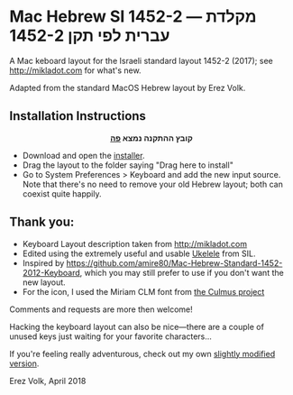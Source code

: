 # Mac Hebrew SI 1452-2 ― מקלדת עברית לפי תקן 1452-2

A Mac keboard layout for the Israeli standard layout 1452-2 (2017); see http://mikladot.com for what's new.

Adapted from the standard MacOS Hebrew layout by Erez Volk.

## Installation Instructions

<p align="center" direction="rtl"><b>קובץ ההתקנה נמצא <a href="Hebrew%20SI%201452-2.dmg?raw=true">פה</a></b></p>

- Download and open the [installer](Hebrew%20SI%201452-2.dmg?raw=true).
- Drag the layout to the folder saying "Drag here to install"
- Go to System Preferences > Keyboard and add the new input source. Note that there's 
  no need to remove your old Hebrew layout; both can coexist quite happily.

## Thank you:
- Keyboard Layout description taken from http://mikladot.com
- Edited using the extremely useful and usable [Ukelele](http://scripts.sil.org/cms/scripts/page.php?site_id=nrsi&id=ukelele) from SIL.
- Inspired by https://github.com/amire80/Mac-Hebrew-Standard-1452-2012-Keyboard, which you may still prefer to use if you don't want the new layout.
- For the icon, I used the Miriam CLM font from [the Culmus project](http://culmus.sourceforge.net/index.html)

Comments and requests are more then welcome!

Hacking the keyboard layout can also be nice―there are a couple of unused keys just waiting for your favorite characters...

If you're feeling really adventurous, check out my own [slightly modified version](modified).

Erez Volk, April 2018


